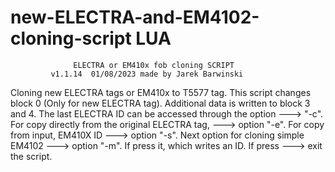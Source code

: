 # new-ELECTRA-and-EM4102-cloning-script LUA

                  ELECTRA or EM410x fob cloning SCRIPT 
             v1.1.14  01/08/2023 made by Jarek Barwinski 

   Cloning new ELECTRA tags or EM410x to T5577 tag. This script changes 
   block 0 (Only for new ELECTRA tag). Additional data is written to block 3 
   and 4. The last ELECTRA ID can be accessed through the option ---> "-c". 
   For copy directly from the original ELECTRA tag, ---> option "-e". 
   For copy from input, EM410X ID ---> option "-s". Next option for cloning 
   simple EM4102 ---> option "-m". If press  <enter> it,  which writes an ID. 
   If press <n> ---> exit the script.
